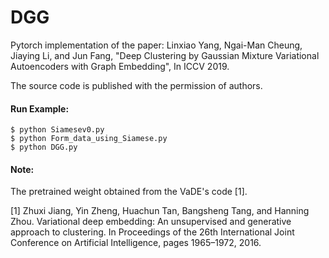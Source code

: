 # DGG
Pytorch implementation of the paper:
Linxiao Yang, Ngai-Man Cheung, Jiaying Li, and Jun Fang, "Deep Clustering by Gaussian Mixture Variational Autoencoders with Graph Embedding", In ICCV 2019.

The source code is published with the permission of authors.

#### Run Example:
```
$ python Siamesev0.py
$ python Form_data_using_Siamese.py
$ python DGG.py
```
#### Note: 
The pretrained weight obtained from the VaDE's code [1].

[1] Zhuxi Jiang, Yin Zheng, Huachun Tan, Bangsheng Tang, and Hanning Zhou. Variational deep embedding: An unsupervised and generative approach to clustering. In Proceedings of the 26th International Joint Conference on Artificial Intelligence, pages 1965–1972, 2016.


